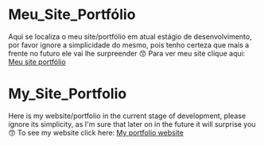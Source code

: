 # Meu_Site_Portfólio
 Aqui se localiza o meu site/portfólio em atual estágio de desenvolvimento, por favor ignore a simplicidade do mesmo, pois tenho certeza que mais a frente no futuro ele vai lhe surpreender 😙
Para ver meu site clique aqui: [Meu site portfólio](https://pereiralegend.github.io/Meu_Site_Portifolio/MeuPortifólio/index/index.htm)
# My_Site_Portfolio
 Here is my website/portfolio in the current stage of development, please ignore its simplicity, as I'm sure that later on in the future it will surprise you 😙
To see my website click here: [My portfolio website](https://pereiralegend.github.io/Meu_Site_Portifolio/MeuPortifólio/index/index.htm)
